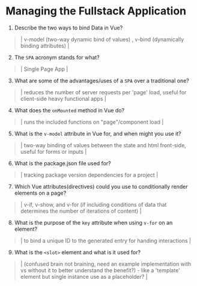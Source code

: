 # Managing the Fullstack Application

1. Describe the two ways to bind Data in Vue?

  > | v-model (two-way dynamic bind of values) , v-bind (dynamically binding attributes) |

2. The `SPA` acronym stands for what?

  > | Single Page App |

3. What are some of the advantages/uses of a `SPA` over a traditional one?

  > | reduces the number of server requests per 'page' load, useful for client-side heavy functional apps |

4. What does the `onMounted` method in Vue do?

  > | runs the included functions on "page"/component load |

5. What is the `v-model` attribute in Vue for, and when might you use it?

  > | two-way binding of values between the state and html front-side, useful for forms or inputs |

6. What is the package.json file used for?

  > | tracking package version dependencies for a project |

7. Which Vue attributes(directives) could you use to conditionally render elements on a page?

  > | v-if, v-show, and v-for (if including conditions of data that determines the number of iterations of content) |

8. What is the purpose of the `key` attribute when using `v-for` on an element?

  > | to bind a unique ID to the generated entry for handing interactions |

9. What is the `<slot>` element and what is it used for?

  > | (confused brain not braining, need an example implementation with vs without it to better understand the benefit?) - like a 'template' element but single instance use as a placeholder? |
